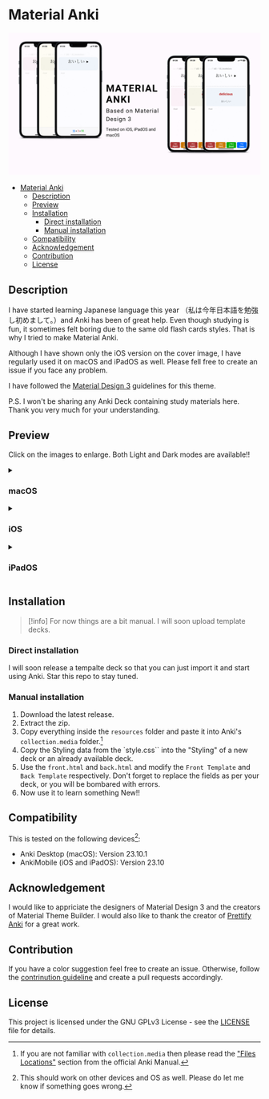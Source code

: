 # Material Anki

![cover](images/cover.png)

- [Material Anki](#material-anki)
  - [Description](#description)
  - [Preview](#preview)
  - [Installation](#installation)
    - [Direct installation](#direct-installation)
    - [Manual installation](#manual-installation)
  - [Compatibility](#compatibility)
  - [Acknowledgement](#acknowledgement)
  - [Contribution](#contribution)
  - [License](#license)

## Description

I have started learning Japanese language this year （私は今年日本語を勉強し初めまして。）and Anki has been of great help. Even though studying is fun, it sometimes felt boring due to the same old flash cards styles. That is why I tried to make Material Anki.

Although I have shown only the iOS version on the cover image, I have regularly used it on macOS and iPadOS as well. Please fell free to create an issue if you face any problem.

I have followed the [Material Design 3](https://m3.material.io) guidelines for this theme.

P.S. I won't be sharing any Anki Deck containing study materials here. Thank you very much for your understanding.

## Preview

Click on the images to enlarge. Both Light and Dark modes are available!!

<details>
  <summary><h3>macOS</h3></summary>
  
|![mac-1-front](images/macOS/mac-1-front.png)|![mac-1-back](images/macOS/mac-1-back.png)|
|:---:|:---:|
|front blue| back blue|
|![mac-2-front](images/macOS/mac-2-front.png)|![mac-2-back](images/macOS/mac-2-back.png)|
|front purple| back purple|
|![mac-3-front](images/macOS/mac-3-front.png)|![mac-3-back](images/macOS/mac-3-back.png)|
|front green| back green|
</details>

<details>
  <summary><h3>iOS</h3></summary>
  
|![bif](images/iOS/bif.png)|![bib](images/iOS/bib.png)|
|:---:|:---:|
|front blue| back blue|
|![pif](images/iOS/pif.png)|![pib](images/iOS/pib.png)|
|front purple| back purple|
|![gif](images/iOS/gif.png)|![gib](images/iOS/gib.png)|
|front green| back green|

</details>

<details>
  <summary><h3>iPadOS</h3></summary>
  
|![bif](images/iOS/bif.png)|![bib](images/iOS/bib.png)|
|:---:|:---:|
|front blue| back blue|
|![pif](images/iOS/pif.png)|![pib](images/iOS/pib.png)|
|front purple| back purple|
|![gif](images/iOS/gif.png)|![gib](images/iOS/gib.png)|
|front green| back green|

</details>

## Installation

> [!info] For now things are a bit manual. I will soon upload template decks.

### Direct installation

I will soon release a tempalte deck so that you can just import it and start using Anki. Star this repo to stay tuned.

### Manual installation

1. Download the latest release.
2. Extract the zip.
3. Copy everything inside the `resources` folder and paste it into Anki's `collection.media` folder.[^1]
4. Copy the Styling data from the `style.css`` into the "Styling" of a new deck or an already available deck.
5. Use the `front.html` and `back.html` and modify the `Front Template` and `Back Template` respectively. Don't forget to replace the fields as per your deck, or you will be bombared with errors.
6. Now use it to learn something New!!

## Compatibility

This is tested on the following devices[^2]:

- Anki Desktop (macOS): Version 23.10.1
- AnkiMobile (iOS and iPadOS): Version 23.10

## Acknowledgement

I would like to appriciate the designers of  Material Design 3 and the creators of Material Theme Builder. I would also like to thank the creator of [Prettify Anki](https://github.com/pranavdeshai/anki-prettify#plans-for-future) for a great work.

## Contribution

If you have a color suggestion feel free to create an issue. Otherwise, follow the [contrinution guideline](CONTRIBUTION.md) and create a  pull requests accordingly.

## License

This project is licensed under the GNU GPLv3 License - see the [LICENSE](LICENSE) file for details.

[^1]: If you are not familiar with `collection.media`  then please read the ["Files Locations"](https://docs.ankiweb.net/files.html#file-locations) section from the official Anki Manual.
[^2]: This should work on other devices and OS as well. Please do let me know if something goes wrong.
